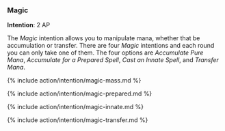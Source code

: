 ### Magic
**Intention**: 2 AP

The _Magic_ intention allows you to manipulate mana, whether that be accumulation or transfer. There are four _Magic_ intentions and each round you can only take one of them. The four options are _Accumulate Pure Mana_, _Accumulate for a Prepared Spell_, _Cast an Innate Spell_, and _Transfer Mana_.

{% include action/intention/magic-mass.md %}

{% include action/intention/magic-prepared.md %}

{% include action/intention/magic-innate.md %}

{% include action/intention/magic-transfer.md %}